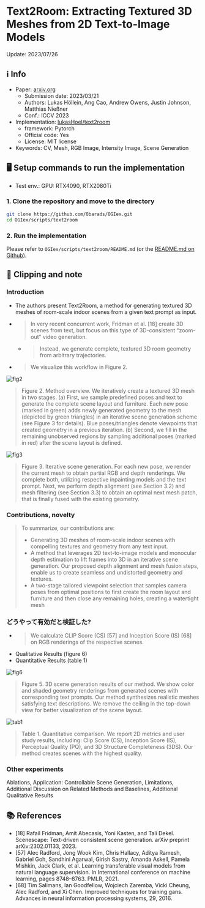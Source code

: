 # Text2Room: Extracting Textured 3D Meshes from 2D Text-to-Image Models

Update: 2023/07/26

## ℹ️ Info
- Paper: [arxiv.org](https://arxiv.org/abs/2303.11989)
  - Submission date: 2023/03/21
  - Authors: Lukas Höllein, Ang Cao, Andrew Owens, Justin Johnson, Matthias Nießner
  - Conf.: ICCV 2023
- Implementation: [lukasHoel/text2room](https://github.com/lukasHoel/text2room)
  - framework: Pytorch
  - Official code: Yes
  - License: MIT license
- Keywords: CV, Mesh, RGB Image, Intensity Image, Scene Generation

## 🖥️ Setup commands to run the implementation
- Test env.: GPU: RTX4090, RTX2080Ti

### 1. Clone the repository and move to the directory
```bash
git clone https://github.com/Obarads/OGIex.git
cd OGIex/scripts/text2room
```

### 2. Run the implementation 
Please refer to `OGIex/scripts/text2room/README.md` (or the [README.md on Github](https://github.com/Obarads/OGIex/tree/main/scripts/text2room/README.md)).

## 📝 Clipping and note
### Introduction
- The authors present Text2Room, a method for generating textured 3D meshes of room-scale indoor scenes from a given text prompt as input.
- > In very recent concurrent work, Fridman et al. [18] create 3D scenes from text,  but  focus  on  this  type  of  3D-consistent “zoom-out” video generation. 
  - > Instead, we generate complete, textured 3D room geometry from arbitrary trajectories.
- > We visualize this workflow in Figure 2.

![fig2](img/TET3Mf2TM/fig2.png)

> Figure 2. Method overview.  We iteratively create a textured 3D mesh in two stages.  (a) First, we sample predefined poses and text to generate the complete scene layout and furniture. Each new pose (marked in green) adds newly generated geometry to the mesh (depicted by green triangles) in an iterative scene generation scheme (see Figure 3 for details).  Blue poses/triangles denote viewpoints that created geometry in a previous iteration.  (b) Second, we fill in the remaining unobserved regions by sampling additional poses (marked in red) after the scene layout is defined.

![fig3](img/TET3Mf2TM/fig3.png)

> Figure 3. Iterative scene generation. For each new pose, we render the current mesh to obtain partial RGB and depth renderings. We complete both, utilizing respective inpainting models and the text prompt.  Next, we perform depth alignment (see Section 3.2) and mesh filtering (see Section 3.3) to obtain an optimal next mesh patch, that is finally fused with the existing geometry.

### Contributions, novelty
> To summarize, our contributions are: 
> - Generating 3D meshes of room-scale indoor scenes with compelling textures and geometry from any text input. 
> - A method that leverages 2D text-to-image models and monocular depth estimation to lift frames into 3D in an iterative scene generation. Our proposed depth alignment and mesh fusion steps, enable us to create seamless and undistorted geometry and textures. 
> - A two-stage tailored viewpoint selection that samples camera poses from optimal positions to first create the room layout and furniture and then close any remaining holes, creating a watertight mesh

### どうやって有効だと検証した?
- > We  calculate CLIP Score (CS) [57] and Inception Score (IS) [68] on RGB renderings of the respective scenes.
- Qualitative Results (figure 6)
- Quantitative Results (table 1)

![fig6](img/TET3Mf2TM/fig6.png)
> Figure 5. 3D scene generation results of our method. We show color and shaded geometry renderings from generated scenes with corresponding text prompts. Our method synthesizes realistic meshes satisfying text descriptions. We remove the ceiling in the top-down view for better visualization of the scene layout.

![tab1](img/TET3Mf2TM/tab1.png)
> Table  1. Quantitative  comparison. We  report  2D  metrics and  user  study  results,  including:   Clip  Score  (CS),  Inception Score (IS), Perceptual Quality (PQ), and 3D Structure Completeness  (3DS). Our method creates scenes with the highest quality.

### Other experiments
Ablations, Application: Controllable Scene Generation, Limitations, Additional Discussion on Related Methods and Baselines, Additional Qualitative Results

## 📚 References
- [18] Rafail Fridman, Amit Abecasis, Yoni Kasten, and Tali Dekel. Scenescape:  Text-driven consistent scene generation. arXiv preprint arXiv:2302.01133, 2023.
- [57] Alec  Radford,   Jong  Wook  Kim,   Chris  Hallacy,   Aditya Ramesh,  Gabriel  Goh,  Sandhini  Agarwal,  Girish  Sastry, Amanda Askell, Pamela Mishkin, Jack Clark, et al. Learning transferable  visual  models  from  natural  language  supervision. In International conference on machine learning, pages 8748–8763. PMLR, 2021.
- [68] Tim  Salimans,  Ian  Goodfellow,  Wojciech  Zaremba,  Vicki Cheung, Alec Radford, and Xi Chen.  Improved techniques for training gans. Advances in neural information processing systems, 29, 2016.
